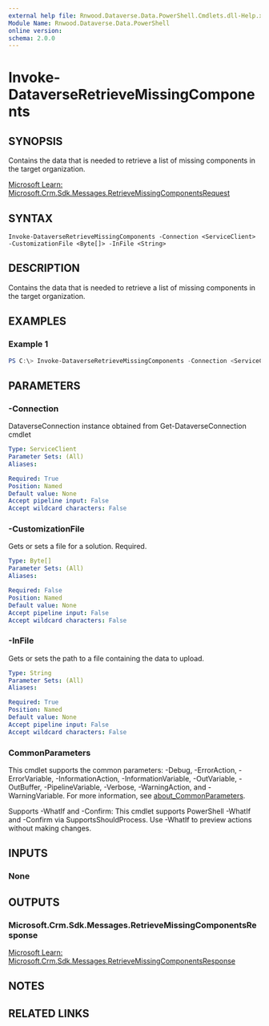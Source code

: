 ```yaml
---
external help file: Rnwood.Dataverse.Data.PowerShell.Cmdlets.dll-Help.xml
Module Name: Rnwood.Dataverse.Data.PowerShell
online version:
schema: 2.0.0
---
```


# Invoke-DataverseRetrieveMissingComponents

## SYNOPSIS
Contains the data that is needed to retrieve a list of missing components in the target organization.

[Microsoft Learn: Microsoft.Crm.Sdk.Messages.RetrieveMissingComponentsRequest](https://learn.microsoft.com/dotnet/api/Microsoft.Crm.Sdk.Messages.RetrieveMissingComponentsRequest)

## SYNTAX

```
Invoke-DataverseRetrieveMissingComponents -Connection <ServiceClient> -CustomizationFile <Byte[]> -InFile <String>
```

## DESCRIPTION
Contains the data that is needed to retrieve a list of missing components in the target organization.

## EXAMPLES

### Example 1
```powershell
PS C:\> Invoke-DataverseRetrieveMissingComponents -Connection <ServiceClient> -CustomizationFile <Byte[]> -InFile <String>
```

## PARAMETERS

### -Connection
DataverseConnection instance obtained from Get-DataverseConnection cmdlet

```yaml
Type: ServiceClient
Parameter Sets: (All)
Aliases:

Required: True
Position: Named
Default value: None
Accept pipeline input: False
Accept wildcard characters: False
```

### -CustomizationFile
Gets or sets a file for a solution. Required.

```yaml
Type: Byte[]
Parameter Sets: (All)
Aliases:

Required: False
Position: Named
Default value: None
Accept pipeline input: False
Accept wildcard characters: False
```

### -InFile
Gets or sets the path to a file containing the data to upload.

```yaml
Type: String
Parameter Sets: (All)
Aliases:

Required: True
Position: Named
Default value: None
Accept pipeline input: False
Accept wildcard characters: False
```

### CommonParameters
This cmdlet supports the common parameters: -Debug, -ErrorAction, -ErrorVariable, -InformationAction, -InformationVariable, -OutVariable, -OutBuffer, -PipelineVariable, -Verbose, -WarningAction, and -WarningVariable. For more information, see [about_CommonParameters](http://go.microsoft.com/fwlink/?LinkID=113216).

Supports -WhatIf and -Confirm: This cmdlet supports PowerShell -WhatIf and -Confirm via SupportsShouldProcess. Use -WhatIf to preview actions without making changes.

## INPUTS

### None
## OUTPUTS

### Microsoft.Crm.Sdk.Messages.RetrieveMissingComponentsResponse
[Microsoft Learn: Microsoft.Crm.Sdk.Messages.RetrieveMissingComponentsResponse](https://learn.microsoft.com/dotnet/api/Microsoft.Crm.Sdk.Messages.RetrieveMissingComponentsResponse)
## NOTES

## RELATED LINKS
